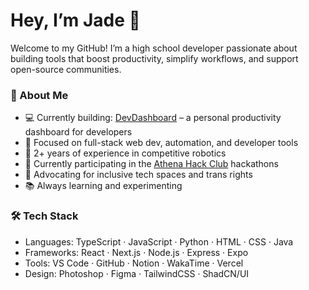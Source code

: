 # Hey, I’m Jade 👋

Welcome to my GitHub! I’m a high school developer passionate about building tools that boost productivity, simplify workflows, and support open-source communities.

### 🚀 About Me
- 💻 Currently building: [DevDashboard](https://github.com/Sifee27/DevDashboard) – a personal productivity dashboard for developers
- 🧠 Focused on full-stack web dev, automation, and developer tools
- 🤖 2+ years of experience in competitive robotics 
- 🎯 Currently participating in the [Athena Hack Club](https://athena.hackclub.com) hackathons
- 🌈 Advocating for inclusive tech spaces and trans rights
- 📚 Always learning and experimenting

### 🛠 Tech Stack
- Languages: TypeScript · JavaScript · Python · HTML · CSS · Java
- Frameworks: React · Next.js · Node.js · Express · Expo
- Tools: VS Code · GitHub · Notion · WakaTime · Vercel
- Design: Photoshop · Figma · TailwindCSS · ShadCN/UI


